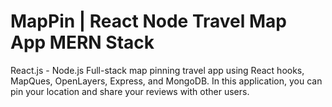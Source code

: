 # MapPin | React Node Travel Map App MERN Stack

React.js - Node.js Full-stack map pinning travel app using React hooks, MapQues, OpenLayers, Express, and MongoDB.
In this application, you can pin your location and share your reviews with other users.
